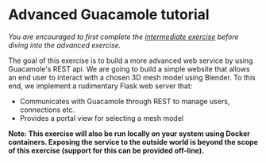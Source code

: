 # Advanced Guacamole tutorial
*You are encouraged to first complete the [intermediate exercise](../intermediate/exercise.md) before diving into the advanced exercise.*  

The goal of this exercise is to build a more advanced web service by using Guacamole's REST api. We are going to build a simple website that allows an end user to interact with a chosen 3D mesh model using Blender. To this end, we implement a rudimentary Flask web server that:
* Communicates with Guacamole through REST to manage users, connections etc.
* Provides a portal view for selecting a mesh model

**Note: This exercise will also be run locally on your system using Docker containers. Exposing the service to the outside world is beyond the scope of this exercise (support for this can be provided off-line).**
